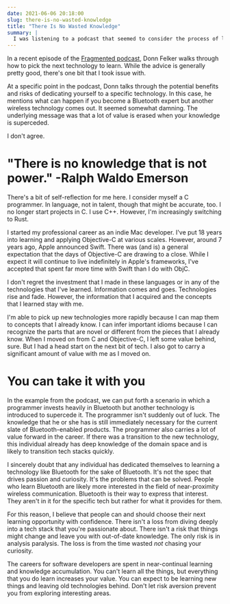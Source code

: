 ```yaml
---
date: 2021-06-06 20:18:00
slug: there-is-no-wasted-knowledge
title: "There Is No Wasted Knowledge"
summary: |
  I was listening to a podcast that seemed to consider the process of learning as an evaluation of costs and rewards.  I don't like to think of learning in this way, but I took a bigger issue with the risk analysis comparing the pros and cons of diving deep in a specific stack or learning more generally.
---
```

In a recent episode of the [Fragmented podcast](https://fragmentedpodcast.com/episodes/213/), Donn Felker walks through how to pick the next technology to learn.  While the advice is generally pretty good, there's one bit that I took issue with.

At a specific point in the podcast, Donn talks through the potential benefits and risks of dedicating yourself to a specific technology.  In this case, he mentions what can happen if you become a Bluetooth expert but another wireless technology comes out.  It seemed somewhat damning.  The underlying message was that a lot of value is erased when your knowledge is superceded.

I don't agree.

# "There is no knowledge that is not power." -Ralph Waldo Emerson

There's a bit of self-reflection for me here.  I consider myself a C programmer.  In language, not in talent, though that might be accurate, too.  I no longer start projects in C.  I use C++.  However, I'm increasingly switching to Rust.

I started my professional career as an indie Mac developer.  I've put 18 years into learning and applying Objective-C at various scales.  However, around 7 years ago, Apple announced Swift.  There was (and is) a general expectation that the days of Objective-C are drawing to a close.  While I expect it will continue to live indefinitely in Apple's frameworks, I've accepted that spent far more time with Swift than I do with ObjC.

I don't regret the investment that I made in these languages or in any of the technologies that I've learned.  Information comes and goes.  Technologies rise and fade.  However, the information that I acquired and the concepts that I learned stay with me.

I'm able to pick up new technologies more rapidly because I can map them to concepts that I already know.  I can infer important idioms because I can recognize the parts that are novel or different from the pieces that I already know.  When I moved on from C and Objective-C, I left some value behind, sure.  But I had a head start on the next bit of tech.  I also got to carry a significant amount of value with me as I moved on.

# You can take it with you

In the example from the podcast, we can put forth a scenario in which a programmer invests heavily in Bluetooth but another technology is introduced to supercede it.  The programmer isn't suddenly out of luck.  The knowledge that he or she has is still immediately necessary for the current slate of Bluetooth-enabled products.  The programmer also carries a lot of value forward in the career.  If there was a transition to the new technology, this individual already has deep knowledge of the domain space and is likely to transition tech stacks quickly.

I sincerely doubt that any individual has dedicated themselves to learning a technology like Bluetooth for the sake of Bluetooth.  It's not the spec that drives passion and curiosity.  It's the problems that can be solved.  People who learn Bluetooth are likely more interested in the field of near-proximity wireless communication.  Bluetooth is their way to express that interest.  They aren't in it for the specific tech but rather for what it provides for them.

For this reason, I believe that people can and should choose their next learning opportunity with confidence.  There isn't a loss from diving deeply into a tech stack that you're passionate about.  There isn't a risk that things might change and leave you with out-of-date knowledge.  The only risk is in analysis paralysis.  The loss is from the time wasted *not* chasing your curiosity.

The careers for software developers are spent in near-continual learning and knowledge accumulation.  You can't learn all the things, but everything that you do learn increases your value.  You can expect to be learning new things and leaving old technologies behind.  Don't let risk aversion prevent you from exploring interesting areas.
